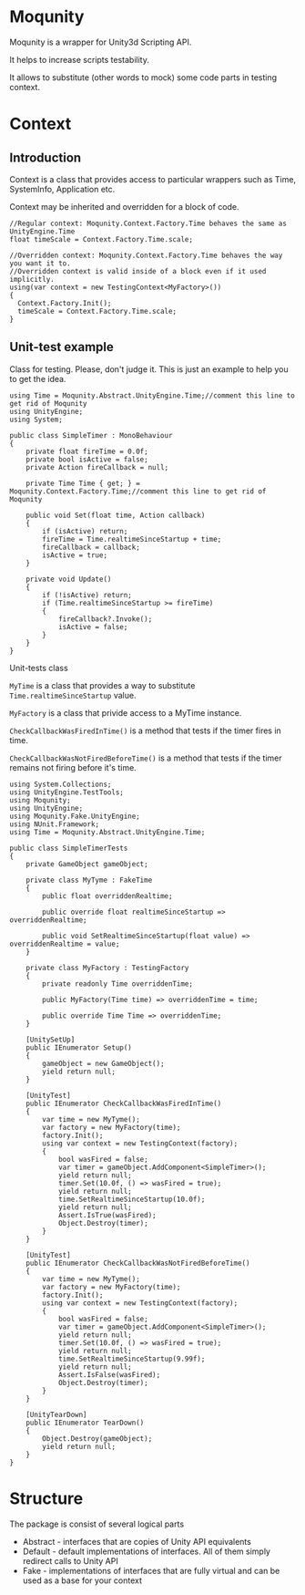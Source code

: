 # Moqunity

Moqunity is a wrapper for Unity3d Scripting API.

It helps to increase scripts testability.

It allows to substitute (other words to mock) some code parts in testing context.

# Context

## Introduction
Context is a class that provides access to particular wrappers such as Time, SystemInfo, Application etc.

Context may be inherited and overridden for a block of code.
``` CSharp
//Regular context: Moqunity.Context.Factory.Time behaves the same as UnityEngine.Time
float timeScale = Context.Factory.Time.scale;

//Overridden context: Moqunity.Context.Factory.Time behaves the way you want it to.
//Overridden context is valid inside of a block even if it used implicitly.
using(var context = new TestingContext<MyFactory>())
{
  Context.Factory.Init();
  timeScale = Context.Factory.Time.scale;
}
```

## Unit-test example

Class for testing. Please, don't judge it. This is just an example to help you to get the idea.
``` CSharp
using Time = Moqunity.Abstract.UnityEngine.Time;//comment this line to get rid of Moqunity
using UnityEngine;
using System;

public class SimpleTimer : MonoBehaviour
{
    private float fireTime = 0.0f;
    private bool isActive = false;
    private Action fireCallback = null;

    private Time Time { get; } = Moqunity.Context.Factory.Time;//comment this line to get rid of Moqunity

    public void Set(float time, Action callback)
    {
        if (isActive) return;
        fireTime = Time.realtimeSinceStartup + time;
        fireCallback = callback;
        isActive = true;
    }

    private void Update()
    {
        if (!isActive) return;
        if (Time.realtimeSinceStartup >= fireTime)
        {
            fireCallback?.Invoke();
            isActive = false;
        }
    }
}
```

Unit-tests class

`MyTime` is a class that provides a way to substitute `Time.realtimeSinceStartup` value.

`MyFactory` is a class that privide access to a MyTime instance.

`CheckCallbackWasFiredInTime()` is a method that tests if the timer fires in time.

`CheckCallbackWasNotFiredBeforeTime()` is a method that tests if the timer remains not firing before it's time.

``` CSharp
using System.Collections;
using UnityEngine.TestTools;
using Moqunity;
using UnityEngine;
using Moqunity.Fake.UnityEngine;
using NUnit.Framework;
using Time = Moqunity.Abstract.UnityEngine.Time;

public class SimpleTimerTests
{
    private GameObject gameObject;

    private class MyTyme : FakeTime
    {
        public float overriddenRealtime;

        public override float realtimeSinceStartup => overriddenRealtime;

        public void SetRealtimeSinceStartup(float value) => overriddenRealtime = value;
    }

    private class MyFactory : TestingFactory
    {
        private readonly Time overriddenTime;

        public MyFactory(Time time) => overriddenTime = time;

        public override Time Time => overriddenTime;
    }

    [UnitySetUp]
    public IEnumerator Setup()
    {
        gameObject = new GameObject();
        yield return null;
    }

    [UnityTest]
    public IEnumerator CheckCallbackWasFiredInTime()
    {
        var time = new MyTyme();
        var factory = new MyFactory(time);
        factory.Init();
        using var context = new TestingContext(factory);
        {
            bool wasFired = false;
            var timer = gameObject.AddComponent<SimpleTimer>();
            yield return null;
            timer.Set(10.0f, () => wasFired = true);
            yield return null;
            time.SetRealtimeSinceStartup(10.0f);
            yield return null;
            Assert.IsTrue(wasFired);
            Object.Destroy(timer);
        }
    }

    [UnityTest]
    public IEnumerator CheckCallbackWasNotFiredBeforeTime()
    {
        var time = new MyTyme();
        var factory = new MyFactory(time);
        factory.Init();
        using var context = new TestingContext(factory);
        {
            bool wasFired = false;
            var timer = gameObject.AddComponent<SimpleTimer>();
            yield return null;
            timer.Set(10.0f, () => wasFired = true);
            yield return null;
            time.SetRealtimeSinceStartup(9.99f);
            yield return null;
            Assert.IsFalse(wasFired);
            Object.Destroy(timer);
        }
    }

    [UnityTearDown]
    public IEnumerator TearDown()
    {
        Object.Destroy(gameObject);
        yield return null;
    }
}
```

# Structure
The package is consist of several logical parts

* Abstract - interfaces that are copies of Unity API equivalents
* Default - default implementations of interfaces. All of them simply redirect calls to Unity API
* Fake - implementations of interfaces that are fully virtual and can be used as a base for your context
